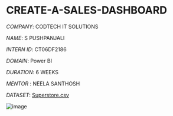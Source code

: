 # CREATE-A-SALES-DASHBOARD

*COMPANY*: CODTECH IT SOLUTIONS

*NAME*: S PUSHPANJALI

*INTERN ID*: CT06DF2186

*DOMAIN*: Power BI

*DURATION*: 6 WEEKS

*MENTOR* : NEELA SANTHOSH

*DATASET*: [Superstore.csv](https://github.com/user-attachments/files/20738286/Superstore.csv)

![image](https://github.com/user-attachments/assets/5d24f862-067a-4d68-97cb-d2a497eaba85)

